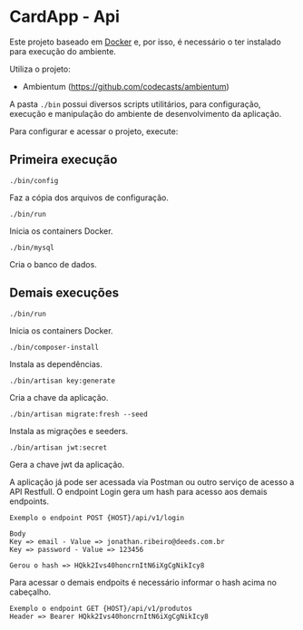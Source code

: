 #  CardApp - Api

Este projeto baseado em [Docker](https://www.docker.com/) e, por isso, é necessário o ter instalado para execução do ambiente.

Utiliza o projeto:

- Ambientum (https://github.com/codecasts/ambientum)

A pasta `./bin` possui diversos scripts utilitários, para configuração, execução e manipulação do ambiente de desenvolvimento da aplicação.

Para configurar e acessar o projeto, execute:

## Primeira execução

```
./bin/config
```
Faz a cópia dos arquivos de configuração.

```
./bin/run
```
Inicia os containers Docker.

```
./bin/mysql
```
Cria o banco de dados.

## Demais execuções

```
./bin/run
```
Inicia os containers Docker.

```
./bin/composer-install
```
Instala as dependências.

```
./bin/artisan key:generate
```
Cria a chave da aplicação.

```
./bin/artisan migrate:fresh --seed
```
Instala as migrações e seeders.

```
./bin/artisan jwt:secret
```
Gera a chave jwt da aplicação.

A aplicação já pode ser acessada via Postman ou outro serviço de acesso a API Restfull. O endpoint Login gera um hash para acesso aos demais endpoints.

```
Exemplo o endpoint POST {HOST}/api/v1/login

Body
Key => email - Value => jonathan.ribeiro@deeds.com.br
Key => password - Value => 123456

Gerou o hash => HQkk2Ivs40honcrnItN6iXgCgNikIcy8
```

Para acessar o demais endpoits é necessário informar o hash acima no cabeçalho.
```
Exemplo o endpoint GET {HOST}/api/v1/produtos
Header => Bearer HQkk2Ivs40honcrnItN6iXgCgNikIcy8
```